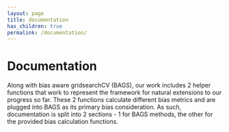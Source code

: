 ```yaml
---
layout: page
title: documentation
has_children: true
permalink: /documentation/
---
```


# Documentation

Along with bias aware gridsearchCV (BAGS), our work includes 2 helper functions that work to represent 
the framework for natural extensions to our progress so far. These 2 functions calculate different 
bias metrics and are plugged into BAGS as its primary bias consideration. As such, documentation 
is split into 2 sections - 1 for BAGS methods, the other for the provided bias calculation functions.